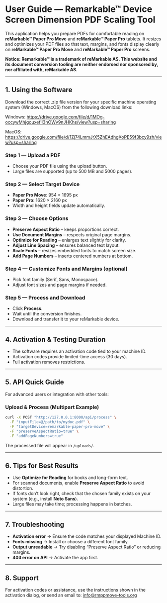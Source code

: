 # User Guide — Remarkable™ Device Screen Dimension PDF Scaling Tool

This application helps you prepare PDFs for comfortable reading on **reMarkable™ Paper Pro Move** and **reMarkable™ Paper Pro** tablets. It resizes and optimizes your PDF files so that text, margins, and fonts display clearly on **reMarkable™ Paper Pro Move** and **reMarkable™ Paper Pro** screens.

**Notice: Remarkable™ is a trademark of reMarkable AS. This website and its document conversion tooling are neither endorsed nor sponsored by, nor affiliated with, reMarkable AS.**


---

## 1. Using the Software

Download the correct .zip file version for your specific machine operating system (Windows, MacOS) from the following download links:

Windows:  https://drive.google.com/file/d/1MOg-occywMhjgouxefiI3nOWv9nJHKhs/view?usp=sharing

MacOS:    https://drive.google.com/file/d/1Zj74LmmJrX5ZhEAdhgXoPE59f3bcy9zh/view?usp=sharing

### Step 1 — Upload a PDF
- Choose your PDF file using the upload button.
- Large files are supported (up to 500 MB and 5000 pages).

### Step 2 — Select Target Device
- **Paper Pro Move**: 954 × 1695 px  
- **Paper Pro**: 1620 × 2160 px  
- Width and height fields update automatically.

### Step 3 — Choose Options
- **Preserve Aspect Ratio** – keeps proportions correct.  
- **Use Document Margins** – respects original page margins.  
- **Optimize for Reading** – enlarges text slightly for clarity.  
- **Adjust Line Spacing** – ensures balanced text layout.  
- **Scale Fonts** – resizes embedded fonts to match screen size.  
- **Add Page Numbers** – inserts centered numbers at bottom.

### Step 4 — Customize Fonts and Margins (optional)
- Pick font family (Serif, Sans, Monospace).
- Adjust font sizes and page margins if needed.

### Step 5 — Process and Download
- Click **Process**.  
- Wait until the conversion finishes.  
- Download and transfer it to your reMarkable device.

---

## 4. Activation & Testing Duration

- The software requires an activation code tied to your machine ID.  
- Activation codes provide limited-time access (30 days).  
- Full activation removes restrictions.  

---

## 5. API Quick Guide

For advanced users or integration with other tools:

### Upload & Process (Multipart Example)
```bash
curl -X POST "http://127.0.0.1:8000/api/process" \
  -F "inputFile=@/path/to/mydoc.pdf" \
  -F "targetDevice=remarkable-paper-pro-move" \
  -F "preserveAspectRatio=true" \
  -F "addPageNumbers=true"
```

The processed file will appear in `/uploads/`.

---

## 6. Tips for Best Results
- Use **Optimize for Reading** for books and long-form text.  
- For scanned documents, enable **Preserve Aspect Ratio** to avoid distortion.  
- If fonts don’t look right, check that the chosen family exists on your system (e.g., install **Noto Sans**).  
- Large files may take time; processing happens in batches.

---

## 7. Troubleshooting

- **Activation error** → Ensure the code matches your displayed Machine ID.  
- **Fonts missing** → Install or choose a different font family.  
- **Output unreadable** → Try disabling “Preserve Aspect Ratio” or reducing margins.  
- **403 error on API** → Activate the app first.  

---

## 8. Support

For activation codes or assistance, use the instructions shown in the activation dialog, or send an email to: info@rmppmove-tools.org  
